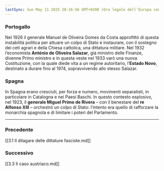 ```yaml
---
lastSync: Sun May 11 2025 20:16:56 GMT+0200 (Ora legale dell’Europa centrale)
---
```

### Portogallo
Nel 1926 il generale Manuel de Oliveira Gomes da Costa approfittò di questa instabilità politica per attuare un colpo di Stato e instaurare, con il sostegno dei ceti agrari e della Chiesa cattolica, una dittatura militare. Nel 1932 l’economista **António de Oliveira Salazar**, già ministro delle Finanze, divenne Primo ministro e in questa veste nel 1933 varò una nuova Costituzione, con la quale diede vita a un regime autoritario, l’**Estado Novo**, destinato a durare fino al 1974, sopravvivendo allo stesso Salazar.

### Spagna
In Spagna erano cresciuti, per forza e numero, movimenti separatisti, in particolare in Catalogna e nei Paesi Baschi. In questo contesto esplosivo, nel 1923, il **generale Miguel Primo de Rivera** – con il benestare del **re Alfonso XIII** – orchestrò un colpo di Stato: l’intento era quello di rafforzare la monarchia spagnola e di limitare i poteri del Parlamento.


---
### Precedente
[[3.1 Il dilagare delle dittature fasciste.md]]

### Successivo
[[3.3 Il caso austriaco.md]]